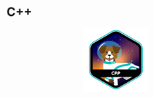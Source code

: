# C++

<p align="center">
  <img src="https://github.com/mcombeau/mcombeau/blob/main/42_badges/cppe.png" alt="C++ 42 project badge"/>
</p>
